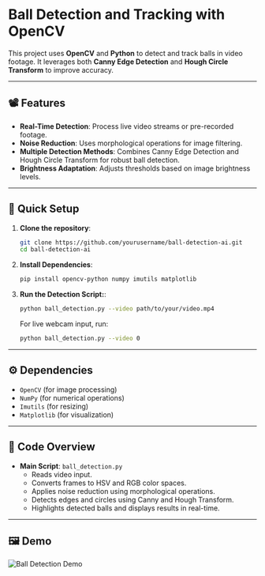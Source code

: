 # Ball Detection and Tracking with OpenCV

This project uses **OpenCV** and **Python** to detect and track balls in video footage. It leverages both **Canny Edge Detection** and **Hough Circle Transform** to improve accuracy.

---

## 📽️ **Features**

- **Real-Time Detection**: Process live video streams or pre-recorded footage.
- **Noise Reduction**: Uses morphological operations for image filtering.
- **Multiple Detection Methods**: Combines Canny Edge Detection and Hough Circle Transform for robust ball detection.
- **Brightness Adaptation**: Adjusts thresholds based on image brightness levels.

---

## 🚀 **Quick Setup**

1. **Clone the repository**:
   ```bash
   git clone https://github.com/yourusername/ball-detection-ai.git
   cd ball-detection-ai
   ```

2. **Install Dependencies**:
   ```bash
   pip install opencv-python numpy imutils matplotlib
   ```

3. **Run the Detection Script:**:
   ```bash
   python ball_detection.py --video path/to/your/video.mp4
   ```
   For live webcam input, run:
     ```bash
   python ball_detection.py --video 0
   ```

---

## ⚙️ **Dependencies**

- `OpenCV` (for image processing)
- `NumPy` (for numerical operations)
- `Imutils` (for resizing)
- `Matplotlib` (for visualization)

---

## 🔽 **Code Overview**

- **Main Script**: `ball_detection.py`
  - Reads video input.
  - Converts frames to HSV and RGB color spaces.
  - Applies noise reduction using morphological operations.
  - Detects edges and circles using Canny and Hough Transform.
  - Highlights detected balls and displays results in real-time.

---

## 🖼️ **Demo**

![Ball Detection Demo](path/to/demo-image.png)
